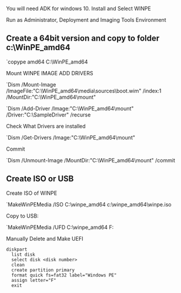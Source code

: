 You will need ADK for windows 10. Install and Select WINPE

Run as Administrator, Deployment and Imaging Tools Environment
## Create a 64bit version and copy to folder c:\WinPE_amd64

`copype amd64 C:\WinPE_amd64


Mount WINPE IMAGE ADD DRIVERS

`Dism /Mount-Image /ImageFile:"C:\WinPE_amd64\media\sources\boot.wim" /index:1 /MountDir:"C:\WinPE_amd64\mount"

`Dism /Add-Driver /Image:"C:\WinPE_amd64\mount" /Driver:"C:\SampleDriver\" /recurse

Check What Drivers are installed

`Dism /Get-Drivers /Image:"C:\WinPE_amd64\mount"

Commit

`Dism /Unmount-Image /MountDir:"C:\WinPE_amd64\mount" /commit

## Create ISO or USB

Create ISO of WINPE

`MakeWinPEMedia /ISO C:\winpe_amd64 c:\winpe_amd64\winpe.iso

Copy to USB:

`MakeWinPEMedia /UFD C:\winpe_amd64 F:

Manually Delete and Make UEFI

```
diskpart
  list disk
  select disk <disk number>
  clean
  create partition primary
  format quick fs=fat32 label="Windows PE"
  assign letter="F"
  exit
```



